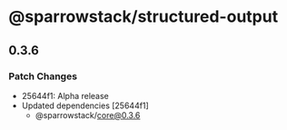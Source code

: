 # @sparrowstack/structured-output

## 0.3.6

### Patch Changes

- 25644f1: Alpha release
- Updated dependencies [25644f1]
    - @sparrowstack/core@0.3.6
